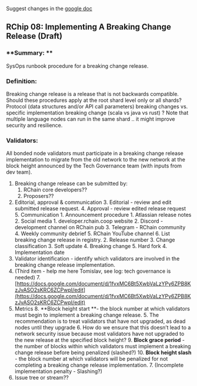 Suggest changes in the [google doc](https://docs.google.com/document/d/1p2phT3XjkAV45AaDoKYrgPvBAmagsfXRMxeA8YXDDCA/edit#)

<!----- Conversion time: 0.53 seconds.
Using this Markdown file:

1. Cut and paste this output into your source file.
2. See the notes and action items below regarding this conversion run.
3. Check the rendered output (headings, lists, code blocks, tables) for proper
   formatting and use a linkchecker before you publish this page.

Conversion notes:

* Docs to Markdown version 1.0β21
* Thu Apr 09 2020 07:23:10 GMT-0700 (PDT)
* Source doc: RChip 08: Implementing A Breaking Change Release
----->



## **RChip 08: Implementing A Breaking Change Release (Draft)**


### **Summary: **

SysOps runbook procedure for a breaking change release.


### **Definition:**

Breaking change release is a release that is not backwards compatible.  Should these procedures apply at the root shard level only or all shards? Protocol (data structures and/or API call parameters) breaking changes vs. specific implementation breaking change (scala vs java vs rust) ? Note that multiple language nodes can run in the same shard .. it might improve security and resilience.


### **Validators:**

All bonded node validators must participate in a breaking change release implementation to migrate from the old network to the new network at the block height announced by the Tech Governance team (with inputs from dev team).



1. Breaking change release can be submitted by:
    1. RChain core developers??
    2. Proposers??
2. Editorial, approval & communication
    3. Editorial - review and edit submitted release request.
    4. Approval - review edited release request
    5. Communication
        1. Announcement procedure
            1. Atlassian release notes
            2. Social media
                1. developer.rchain.coop website
                2. Discord - development channel on RChain pub
                3. Telegram - RChain community
                4. Weekly community debrief
                5. RChain YouTube channel
    6. List breaking change release in registry.
        2. Release number
        3. Change classification
            3. Soft update
            4. Breaking change
            5. Hard fork
        4. Implementation date
3. Validator identification - identify which validators are involved in the breaking change release implementation.
4. (Third item - help me here Tomislav, see log: tech governance is needed)
    7. [https://docs.google.com/document/d/1fvxMC6Bt5XwbVaLzYPy6ZPB8KzJvASO2sKRC6ZCPwpI/edit](https://docs.google.com/document/d/1fvxMC6Bt5XwbVaLzYPy6ZPB8KzJvASO2sKRC6ZCPwpI/edit)
5. Metrics
    8. **Block height start **- the block number at which validators must begin to implement a breaking change release.
        5. The recommendation is to treat validators that have not upgraded, as dead nodes until they upgrade
        6. How do we ensure that this doesn’t lead to a network security issue because most validators have not upgraded to the new release at the specified block height?
    9. **Block grace period** - the number of blocks within which validators must implement a breaking change release before being penalized (slashed?)
    10. **Block height slash** - the block number at which validators will be penalized for not completing a breaking change release implementation.
        7. (Incomplete implementation penalty - Slashing?)
6. Issue tree or stream??

<!-- Docs to Markdown version 1.0β21 -->

